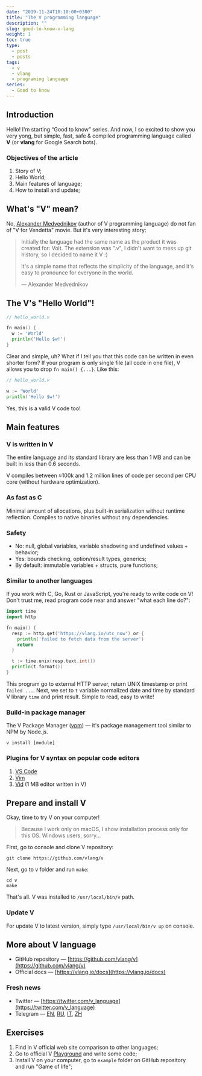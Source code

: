 ```yaml
---
date: "2019-11-24T10:10:00+0300"
title: "The V programming language"
description: ""
slug: good-to-know-v-lang
weight: 1
toc: true
type:
  - post
  - posts
tags:
  - v
  - vlang
  - programing language
series:
  - Good to know
---
```


## Introduction

Hello! I'm starting “Good to know” series. And now, I so excited to show you very yong, but simple, fast, safe & compiled programming language called **V** (or **vlang** for Google Search bots).

### Objectives of the article

1. Story of V;
2. Hello World;
3. Main features of language;
4. How to install and update;

## What's "V" mean?

No, [Alexander Medvednikov](https://github.com/medvednikov) (author of V programming language) do not fan of "V for Vendetta" movie. But it's very interesting story:

> Initially the language had the same name as the product it was created for: Volt. The extension was ".v", I didn't want to mess up git history, so I decided to name it V :)
>
> It's a simple name that reflects the simplicity of the language, and it's easy to pronounce for everyone in the world.
>
> — Alexander Medvednikov

## The V's "Hello World"!

```go
// hello_world.v

fn main() {
  w := 'World'
  println('Hello $w!')
}
```

Clear and simple, uh? What if I tell you that this code can be written in even shorter form? If your program is only single file (all code in one file), V allows you to drop `fn main() {...}`. Like this:

```go
// hello_world.v

w := 'World'
println('Hello $w!')
```

Yes, this is a valid V code too!

## Main features

### V is written in V

The entire language and its standard library are less than 1 MB and can be built in less than 0.6 seconds.

V compiles between ≈100k and 1.2 million lines of code per second per CPU core (without hardware optimization).

### As fast as C

Minimal amount of allocations, plus built-in serialization without runtime reflection. Compiles to native binaries without any dependencies.

### Safety

- No: null, global variables, variable shadowing and undefined values + behavior;
- Yes: bounds checking, option/result types, generics;
- By default: immutable variables + structs, pure functions;

### Similar to another languages

If you work with C, Go, Rust or JavaScript, you're ready to write code on V! Don't trust me, read program code near and answer "what each line do?":

```go
import time
import http

fn main() {
  resp := http.get('https://vlang.io/utc_now') or {
    println('failed to fetch data from the server')
    return
  }

  t := time.unix(resp.text.int())
  println(t.format())
}
```

This program go to external HTTP server, return UNIX timestamp or print `failed ...`. Next, we set to `t` variable normalized date and time by standard V library `time` and print result. Simple to read, easy to write!

### Build-in package manager

The V Package Manager ([vpm](https://vpm.best/)) — it's package management tool similar to NPM by Node.js.

```console
v install [module]
```

### Plugins for V syntax on popular code editors

1. [VS Code](https://marketplace.visualstudio.com/items?itemName=0x9ef.vscode-vlang&ssr=false)
2. [Vim](https://github.com/ollykel/v-vim)
3. [Vid](https://github.com/vlang/vid) (1 MB editor written in V)

## Prepare and install V

Okay, time to try V on your computer!

> Because I work only on macOS, I show installation process only for this OS. Windows users, sorry...

First, go to console and clone V repository:

```console
git clone https://github.com/vlang/v
```

Next, go to v folder and run `make`:

```console
cd v
make
```

That's all. V was installed to `/usr/local/bin/v` path.

### Update V

For update V to latest version, simply type `/usr/local/bin/v up` on console.

## More about V language

- GitHub repository — [https://github.com/vlang/v](https://github.com/vlang/v)
- Official docs — [https://vlang.io/docs](https://vlang.io/docs)

### Fresh news

- Twitter — [https://twitter.com/v_language](https://twitter.com/v_language)
- Telegram — [EN](https://t.me/vlang_en), [RU](https://t.me/vlang_ru), [IT](https://t.me/vlang_it), [ZH](https://t.me/vlang_zh)

## Exercises

1. Find in V official web site comparison to other languages;
2. Go to official V [Playground](https://vlang.io/play) and write some code;
3. Install V on your computer, go to `example` folder on GitHub repository and run "Game of life";
